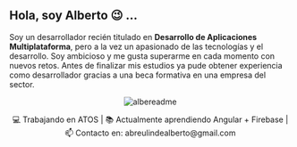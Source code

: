 ## Hola, soy Alberto 😉 ...

Soy un desarrollador recién titulado en **Desarrollo de Aplicaciones Multiplataforma**, pero a la vez un apasionado de las tecnologías y el desarrollo. Soy ambicioso y me gusta superarme en cada momento con nuevos retos. Antes de finalizar mis estudios ya pude obtener experiencia como desarrollador gracias a una beca formativa en una empresa del sector.
<p align="center">
  <img src="https://user-images.githubusercontent.com/44638858/113925302-c6e17700-97e2-11eb-9a73-4a152cb3affa.png" alt="albereadme"/>
</p>
<p align="center">
    💻 Trabajando en ATOS | 📚 Actualmente aprendiendo Angular + Firebase | 📫 Contacto en: abreulindealberto@gmail.com
</p>



